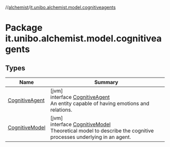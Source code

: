 //[alchemist](../../index.md)/[it.unibo.alchemist.model.cognitiveagents](index.md)

# Package it.unibo.alchemist.model.cognitiveagents

## Types

| Name | Summary |
|---|---|
| [CognitiveAgent](-cognitive-agent/index.md) | [jvm]<br>interface [CognitiveAgent](-cognitive-agent/index.md)<br>An entity capable of having emotions and relations. |
| [CognitiveModel](-cognitive-model/index.md) | [jvm]<br>interface [CognitiveModel](-cognitive-model/index.md)<br>Theoretical model to describe the cognitive processes underlying in an agent. |
